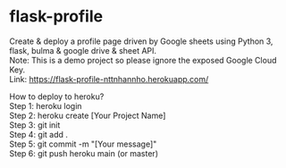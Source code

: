 # flask-profile
Create & deploy a profile page driven by Google sheets using Python 3, flask, bulma & google drive & sheet API.\
Note: This is a demo project so please ignore the exposed Google Cloud Key.\
Link: https://flask-profile-nttnhannho.herokuapp.com/

How to deploy to heroku?\
Step 1: heroku login\
Step 2: heroku create [Your Project Name]\
Step 3: git init\
Step 4: git add .\
Step 5: git commit -m "[Your message]"\
Step 6: git push heroku main (or master)
